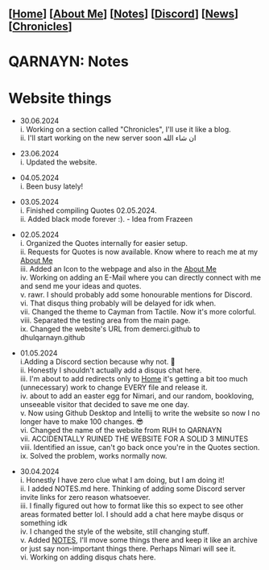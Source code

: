 <link rel="icon" href="favicon.ico">
<link rel="stylesheet" href="https://dhulqarnayn.github.io/qarnayn/index.css">

## [[Home](index.md)] [[About Me](ABOUT.md)] [[Notes](NOTES.md)] [[Discord](DISCORD.md)] [[News](news.md)] [[Chronicles](chronicles.md)]
# QARNAYN: Notes

# Website things
- 30.06.2024       
  i. Working on a section called "Chronicles", I'll use it like a blog.      
  ii. I'll start working on the new server soon ان شاء الله

- 23.06.2024         
  i. Updated the website.      

- 04.05.2024    
  i. Been busy lately!

- 03.05.2024      
  i. Finished compiling Quotes 02.05.2024.    
  ii. Added black mode forever :). - Idea from Frazeen

- 02.05.2024   
  i. Organized the Quotes internally for easier setup.   
  ii. Requests for Quotes is now available. Know where to reach me at my [About Me](ABOUT.md)    
  iii. Added an Icon to the webpage and also in the [About Me](ABOUT.md)     
  iv. Working on adding an E-Mail where you can directly connect with me and send me your ideas and quotes.     
  v. rawr. I should probably add some honourable mentions for Discord.     
  vi. That disqus thing probably will be delayed for idk when.      
  vii. Changed the theme to Cayman from Tactile. Now it's more colorful.    
  viii. Separated the testing area from the main page.     
  ix. Changed the website's URL from demerci.github to dhulqarnayn.github


- 01.05.2024    
  i.Adding a Discord section because why not. 🥰    
  ii. Honestly I shouldn't actually add a disqus chat here.    
  iii. I'm about to add redirects only to [Home](index.md) it's getting a bit too much (unnecessary) work to change EVERY file and release it.    
  iv. about to add an easter egg for Nimari, and our random, bookloving, unseeable visitor that decided to save me one day.     
  v. Now using Github Desktop and Intellij to write the website so now I no longer have to make 100 changes. 😎     
  vi. Changed the name of the website from RUH to QARNAYN     
  vii. ACCIDENTALLY RUINED THE WEBSITE FOR A SOLID 3 MINUTES    
  viii. Identified an issue, can't go back once you're in the Quotes section.    
  ix. Solved the problem, works normally now.


- 30.04.2024    
  i. Honestly I have zero clue what I am doing, but I am doing it!    
  ii. I added NOTES.md here. Thinking of adding some Discord server invite links for zero reason whatsoever.    
  iii. I finally figured out how to format like this so expect to see other areas formated better lol. I should add a chat here maybe disqus or something idk    
  iv. I changed the style of the website, still changing stuff.    
  v. Added [NOTES](NOTES.md), I'll move some things there and keep it like an archive or just say non-important things there. Perhaps Nimari will see it.    
  vi. Working on adding disqus chats here.    
